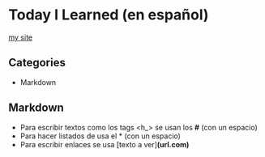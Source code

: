 # Today I Learned (en español)

[my site](https://rorepoid.github.io)

## Categories
* Markdown

## Markdown
* Para escribir textos como los tags <h_> se usan los **#** (con un espacio)
* Para hacer listados de usa el * (con un espacio) 
* Para escribir enlaces se usa [texto a ver]**(url.com)**
